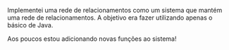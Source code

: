Implementei uma rede de relacionamentos como um sistema que mantém uma rede de relacionamentos. A objetivo era fazer utilizando apenas o básico de Java.


Aos poucos estou adicionando novas funções ao sistema!
